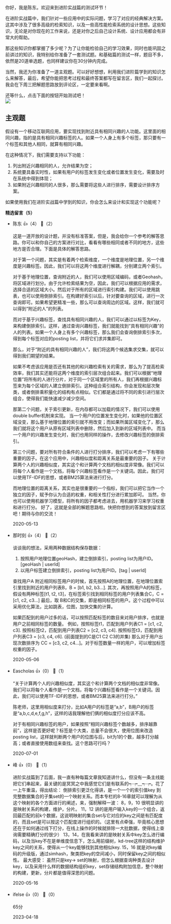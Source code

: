 你好，我是陈东。欢迎来到进阶实战篇的测试环节！

在进阶实战篇中，我们针对一些应用中的实际问题，学习了对应的经典解决方案。这其中涉及了很多高级的检索知识，以及一些高性能检索系统的设计思想。这些知识，无论是对你现在的工作来说，还是对你之后自己设计系统、设计应用都会有非常大的帮助。

那这些知识你都掌握了多少呢？为了让你能检验自己的学习效果，同时也能巩固之前讲过的知识，我特别给你准备了一套测试题。和基础篇的测试一样，题目不多，依然是20道单选题，也同样建议你在30分钟内完成。

当然，我还为你准备了一道主观题。可以好好想想，利用我们进阶篇学到的知识怎么来解答，最后，希望你能把思考过程和最终答案都写在留言区，我们一起探讨。我会在下周三把解题思路放到评论区，一定要来看啊。

还等什么，点击下面的按钮开始测试吧！  
[![](https://static001.geekbang.org/resource/image/28/a4/28d1be62669b4f3cc01c36466bf811a4.png?wh=1142%2A201)](http://time.geekbang.org/quiz/intro?act_id=131&exam_id=283)

## 主观题

假设有一个移动互联网应用，要实现找到附近具有相同兴趣的人功能。这里面的相同兴趣，指的是具有相同兴趣标签的人。如果一个人身上有多个标签，那只要有一个标签和其他人相同，就算有相同兴趣。

在这种情况下，我们需要支持以下功能：

1. 列出附近兴趣相同的人，允许结果为空；
2. 系统要具备实时性，如果有用户的标签发生变化或者位置发生变化，需要及时在系统中得到体现；
3. 如果附近兴趣相同的人很多，那么需要将这些人进行排序，需要设计排序方案。

如果使用我们在进阶实战篇中学到的知识，你会怎么来设计和实现这个功能呢？
<div><strong>精选留言（5）</strong></div><ul>
<li><span>陈东</span> 👍（4） 💬（2）<p>这是一道开放的设计题，并没有标准答案，但是，我会给你一个参考的解答思路。你可以和你自己的方案进行对比，看看有哪些相同或者不同的地方，这些地方是否合理。下面是具体的解答思路。

对于第一个问题，其实是有着两个检索维度，一个维度是地理位置，另一个维度是兴趣标签。因此，我们可以将这两个维度进行解耦，分别建立两个索引。

对于基于地理位置，查询附近的人，我们可以使用区域编码，或者Geohash，将区域进行划分。由于允许检索结果为空，因此，我们可以根据应用的需求，选择合适的区域大小。然后对于所有的区域进行索引构建。我们可以使用跳表，也可以使用倒排索引。在构建好索引以后，针对要查询的区域，进行一次查询即可。如果希望更精准一些，那么可以查询周边的区域。这样，我们就可以得到“附近的人”的列表。

而对于基于兴趣标签，查找具有相同兴趣的人，我们可以通过以标签为Key，来构建倒排索引。这样，通过查询兴趣标签，我们就能找到“具有相同兴趣”的人的列表。如果一个人身上有多个兴趣标签，那么我们会查询倒排索引多次，得到每个标签对应的posting list，并将它们求并集即可。

那么，对于“附近的具有相同兴趣的人”，我们将这两个候选集求交集，就可以得到我们期望的结果。

如果不考虑该应用是否还有其他的和兴趣检索有关的需求，那么为了提高检索效率，我们其实还能将这两个维度的索引层次组合起来。我们可以根据“地理位置”将所有的人进行分片，对于同一个区域里的所有人，我们再根据兴趣标签来为每个区域的人建立倒排索引。这种组合索引结构，你会发现和层次聚类，或者倒排乘积量化的结构有点相似。它们都是通过将不同的索引进行层次组合，使得我们能快速减少减少空间。

那第二个问题，关于索引更新，在内存都可以加载的情况下，我们可以使用double buffer机制来实现。
当一个用户的位置发生变化时，如果他的位置区域没变，那么基于地理位置的索引就不用改变；而如果所属区域变化了，那么我们就将这个用户从原有区域列表中删除，然后加入到新的区域列表中。
而当一个用户的兴趣发生变化时，我们也用同样的操作，去修改兴趣标签的倒排索引。

第三个问题，要对所有符合条件的人进行打分排序，我们可以考虑一下有哪些重要的因子。在这个应用中，兴趣相似度和距离关系是最重要的因子。
关于计算两个人的兴趣相似度，其实这个和计算两个文档的相似度非常像。我们可以将每个人看作是一个文档，将每个兴趣标签看作是一个关键词。因此，我们可以使用TF-IDF的思想，或者BM25算法来进行打分。

而地理位置的距离关系，其实也是很重要的一个指标，我们可以把它当作一个独立的因子，赋予你认为合适的权重，和相关性打分进行累加即可。
当然，你也可以使用机器学习模型，将所有的因子都考虑进去，用机器学习来学习权重和进行打分。
好了，这就是全部的解题思路啦。快把你想到的答案放到留言区吧！期待与你的交流！</p>2020-05-13</li><br/><li><span>那时刻</span> 👍（4） 💬（2）<p>谈谈我的想法，采用两种数据结构保存数据：
1. 按照用户地理位置geoHash，建立倒排索引，posting list为用户ID。 [geoHash | userId]
2. 以用户标签建立倒排索引，posting list为用户ID。[tag | userId]

查找用户A 附近相同标签用户的时候，首先按照A的地理位置，在地理位置索引里找到附近的用户列表B，B = [b1, b2, b3...].
其次，再按照用户A的标签，假设有两种标签[t1, t2, t3]，在标签索引找到相同标签的用户列表集合C，C = [c1, c2, c3...]
最后，取 B和C的交集，即是相同标签的用户。这个过程中可以采用优化算法，比如跳表，位图，加快交集的计算。

如果匹配到的用户过多的话，可以按照匹配标签的数目来对用户排序，也就是用户之前相同标签的数量。
例如，按照标签t1，匹配到用户列表C1 = [c1, c2, c3].
按照标签t2，匹配到用户列表C2 = [c2, c3, c4].
按照标签t3，匹配到用户列表C3 = [c3, c4, c6]. (前面提到的C是C1 C2 C3的并集)
那么对于用户出现次数排序为 CC = [c3, c2, c4...]。对于标签数量一样的用户，可以增加标签权重的因子。
</p>2020-05-06</li><br/><li><span>Eascholas</span> 👍（0） 💬（1）<p>“关于计算两个人的兴趣相似度，其实这个和计算两个文档的相似度非常像。我们可以将每个人看作是一个文档，将每个兴趣标签看作是一个关键词。因此，我们可以使用TF-IDF的思想，或者BM25算法来进行打分。”

陈老师，这里用相似度来打分，比如A用户的标签是“a,b”，B用户的标签是“a,b,c,d,e,f,g,h”，这样的话我理解他们俩的相似度打分应该不高。

对于有相同兴趣标签的用户，如果按照“相同兴趣标签个数越多，排序越靠前”，这样是否更好呢？标签是个大类，总量不会很大，使用位图来改造posting list，这样就判断两个用户的位图与后，bit为1的个数，越多打分越高；或者直接使用数组来查找。这个思路可行吗？</p>2020-07-01</li><br/><li><span>峰</span> 👍（0） 💬（1）<p>进阶实战篇到了后面，我一直有种每篇文章我知道讲什么，但没有一条主线能把它们串起来，最关键的是冥冥之中我感觉它们是有联系的┭┮﹏┭┮。花了一上午重温，得出结论：
倒排索引更泛化得讲，是一个一个的索引值key 到 完整数据集合的子集set的一个映射关系。而本专栏的8-16章就可以理解为从这个映射的各个方面进行的阐述，来，强制解释一波：
8，9，10 很明显讲的是映射关系的构建，维护，分片。
11，12 讲的是用户输入key的一个组合，返回最匹配的前k个数据，这说明映射的集合set与它对应的key之间是有匹配度的，而且set是可以按这个匹配度进行组织的。（这里有点牵强，毕竟核心思想还在于如何通过线下打分，在线上操作的时候就排除一大批数据，使得线上查询需要精确打分的很少）
13，14，在我看来讲的是映射关系中key怎么进行编码，以及当key不在是单维度信息下，怎么用前缀树，kd-tree这样的结构维护key之间的关系，使得从一个key能够找到其他相似key.
15，16 就是对key编码的升级版，通过simhash，聚类把key的空间减小，同时保留key之间的相似性。
最大感受： 虽然只是key-&gt; set的映射，但怎么根据查询种类去设计key，以及采用什么样的数据结构组织key，set存储结构附加信息，整个映射的构建，更新，分片都是值得深思的问题。 </p>2020-05-16</li><br/><li><span>ifelse</span> 👍（0） 💬（0）<p>65分</p>2023-04-18</li><br/>
</ul>